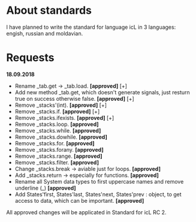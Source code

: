 # About standards

I have planned to write the standard for language icL in 3 languages:
engish, russian and moldavian.

# Requests

__18.09.2018__

 * Rename _tab.get -> _tab.load. **[approved]** [+]
 * Add new method _tab.get, which doesn't generate signals, just resturn true
   on success otherwise false. **[approved]** [+]
 * Remove _stacks'(int). **[approved]** [+]
 * Remove _stacks.if. **[approved]** [+]
 * Remove _stacks.ifexists. **[approved]** [+]
 * Remove _stacks.loop. **[approved]**
 * Remove _stacks.while. **[approved]**
 * Remove _stacks.dowhile. **[approved]**
 * Remove _stacks.for. **[approved]**
 * Remove _stacks.forany. **[approved]**
 * Remove _stacks.range. **[approved]**
 * Remove _stacks.filter. **[approved]**
 * Change _stacks.break -> aviable just for loops. **[approved]**
 * Add _stacks.return -> especially for functions. **[approved]**
 * Rename all System data types to first uppercase names and remove underline
   (_)  **[approved]**
 * Add States'first, States'last, States'next, States'prev : object, to get
   access to data, which can be important. **[approved]**

All approved changes will be applicated in Standard for icL RC 2.
